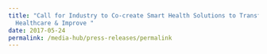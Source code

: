 ```yaml
---
title: "Call for Industry to Co-create Smart Health Solutions to Transform
  Healthcare & Improve "
date: 2017-05-24
permalink: /media-hub/press-releases/permalink
---
```

